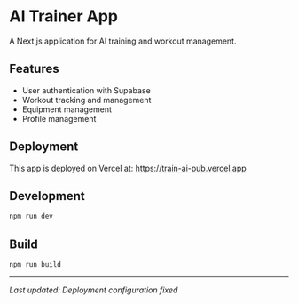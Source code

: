 # AI Trainer App

A Next.js application for AI training and workout management.

## Features
- User authentication with Supabase
- Workout tracking and management
- Equipment management
- Profile management

## Deployment
This app is deployed on Vercel at: https://train-ai-pub.vercel.app

## Development
```bash
npm run dev
```

## Build
```bash
npm run build
```

---
*Last updated: Deployment configuration fixed*
